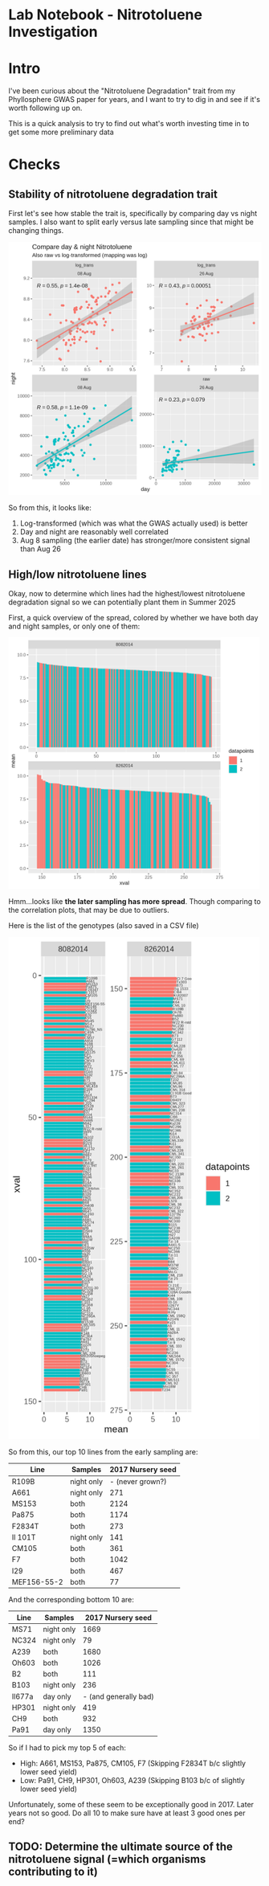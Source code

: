 # Lab Notebook - Nitrotoluene Investigation

# Intro
I've been curious about the "Nitrotoluene Degradation" trait from my Phyllosphere GWAS paper for years, and I want to try to dig in and see if it's worth following up on.

This is a quick analysis to try to find out what's worth investing time in to get some more preliminary data

# Checks

## Stability of nitrotoluene degradation trait
First let's see how stable the trait is, specifically by comparing day vs night samples. I also want to split early versus late sampling since that might be changing things.

<img src="notebook_images/20250221_1a_nitrotoluene_correlations.png" alt="Day-Night Correlations by date" width=600 />

So from this, it looks like:

1. Log-transformed (which was what the GWAS actually used) is better
2. Day and night are reasonably well correlated
3. Aug 8 sampling (the earlier date) has stronger/more consistent signal than Aug 26

## High/low nitrotoluene lines

Okay, now to determine which lines had the highest/lowest nitrotoluene degradation signal so we can potentially plant them in Summer 2025

First, a quick overview of the spread, colored by whether we have both day and night samples, or only one of them:

<img src="notebook_images/20250224_1a_nitrotoluene_correlations.barplot.png" alt="Quick overview of samples" width=500 />

Hmm...looks like **the later sampling has more spread**. Though comparing to the correlation plots, that may be due to outliers.

Here is the list of the genotypes (also saved in a CSV file)

<img src="notebook_images/20250224_1a_nitrotoluene_correlations.barplot_labels.png" alt="Barplots with labels" width=500 />

So from this, our top 10 lines from the early sampling are:

| Line | Samples | 2017 Nursery seed |
| ---- | ---- | ---- |
| R109B | night only | - (never grown?) |
| A661 | night only | 271 |
| MS153 | both | 2124 |
| Pa875 | both | 1174 | 
| F2834T | both | 273 |
| Il 101T | night only | 141 |
| CM105 | both | 361 |
| F7 | both | 1042 |
| I29 | both | 467 |
| MEF156-55-2 | both | 77 |


And the corresponding bottom 10 are:

| Line | Samples | 2017 Nursery seed |
| ---- | ---- | ---- |
| MS71 | night only | 1669 |
| NC324 | night only | 79 |
| A239 | both | 1680 |
| Oh603 | both | 1026 |
| B2 | both | 111 |
| B103 | night only | 236 |
| Il677a | day only | - (and generally bad) |
| HP301 | night only | 419 |
| CH9 | both | 932 |
| Pa91 | day only | 1350 |


So if I had to pick my top 5 of each:

- High: A661, MS153, Pa875, CM105, F7 (Skipping F2834T b/c slightly lower seed yield)
- Low: Pa91, CH9, HP301, Oh603, A239 (Skipping B103 b/c of slightly lower seed yield)

Unfortunately, some of these seem to be exceptionally good in 2017. Later years not so good. Do all 10 to make sure have at least 3 good ones per end?



## TODO: Determine the ultimate source of the nitrotoluene signal (=which organisms contributing to it)
